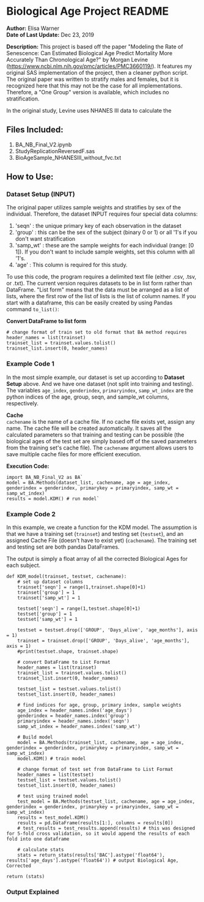 # Biological Age Project README

**Author:** Elisa Warner  
**Date of Last Update:** Dec 23, 2019  

**Description:** This project is based off the paper "Modeling the Rate of Senescence: Can Estimated Biological Age Predict Mortality More Accurately Than Chronological Age?" by Morgan Levine (https://www.ncbi.nlm.nih.gov/pmc/articles/PMC3660119/). It features my original SAS implementation of the project, then a cleaner python script. The original paper was written to stratify males and females, but it is recognized here that this may not be the case for all implementations. Therefore, a "One Group" version is available, which includes no stratification.

In the original study, Levine uses NHANES III data to calculate the 

## Files Included:
1. BA_NB_Final_V2.ipynb
2. StudyReplicationReversedF.sas
3. BioAgeSample_NHANESIII_without_fvc.txt

## How to Use:
### Dataset Setup (INPUT)
The original paper utilizes sample weights and stratifies by sex of the individual. Therefore, the dataset INPUT requires four special data columns:
1. 'seqn' : the unique primary key of each observation in the dataset  
2. 'group' : this can be the sex of the subject (binary 0 or 1) or all '1's if you don't want stratification  
3. 'samp_wt' : these are the sample weights for each individual (range: [0 1]). If you don't want to include sample weights, set this column with all '1's.  
4. 'age' : This column is required for this study.  

To use this code, the program requires a delimited text file (either .csv, .tsv, or .txt). The current version requires datasets to be in list form rather than DataFrame. "List form" means that the data must be arranged as a list of lists, where the first row of the list of lists is the list of column names. If you start with a dataframe, this can be easily created by using Pandas command `to_list()`:  

**Convert DataFrame to list form**  

    # change format of train set to old format that BA method requires
    header_names = list(trainset)
    trainset_list = trainset.values.tolist()
    trainset_list.insert(0, header_names)

### Example Code 1
In the most simple example, our dataset is set up according to **Dataset Setup** above. And we have one dataset (not split into training and testing). The variables `age_index`, `genderindex`, `primaryindex`, `samp_wt_index` are the python indices of the age, group, seqn, and sample_wt columns, respectively. 

**Cache**  
`cachename` is the name of a cache file. If no cache file exists yet, assign any name. The cache file will be created automatically. It saves all the calculated parameters so that training and testing can be possible (the biological ages of the test set are simply based off of the saved parameters from the training set's cache file). The `cachename` argument allows users to save multiple cache files for more efficient execution.

**Execution Code:**

    import BA_NB_Final_V2 as BA`
    model = BA.Methods(dataset_list, cachename, age = age_index, genderindex = genderindex, primarykey = primaryindex, samp_wt = samp_wt_index)`
    results = model.KDM() # run model`

### Example Code 2
In this example, we create a function for the KDM model. The assumption is that we have a training set (`trainset`) and testing set (`testset`), and an assigned Cache File (doesn't have to exist yet) (`cachename`). The training set and testing set are both pandas DataFrames.

The output is simply a float array of all the corrected Biological Ages for each subject.


    def KDM_model(trainset, testset, cachename):
        # set up dataset columns
        trainset['seqn'] = range(1,trainset.shape[0]+1)
        trainset['group'] = 1
        trainset['samp_wt'] = 1

        testset['seqn'] = range(1,testset.shape[0]+1)
        testset['group'] = 1
        testset['samp_wt'] = 1
    
        testset = testset.drop(['GROUP', 'Days_alive', 'age_months'], axis = 1)
        trainset = trainset.drop(['GROUP', 'Days_alive', 'age_months'], axis = 1)
        #print(testset.shape, trainset.shape)
    
        # convert DataFrame to List Format
        header_names = list(trainset)
        trainset_list = trainset.values.tolist()
        trainset_list.insert(0, header_names)
    
        testset_list = testset.values.tolist()
        testset_list.insert(0, header_names)
    
        # find indices for age, group, primary index, sample weights
        age_index = header_names.index('age_days')
        genderindex = header_names.index('group')
        primaryindex = header_names.index('seqn')
        samp_wt_index = header_names.index('samp_wt')
    
        # Build model
        model = BA.Methods(trainset_list, cachename, age = age_index, genderindex = genderindex, primarykey = primaryindex, samp_wt = samp_wt_index)
        model.KDM() # train model
    
        # change format of test set from DataFrame to List Format
        header_names = list(testset)
        testset_list = testset.values.tolist()
        testset_list.insert(0, header_names)
    
        # test using trained model
        test_model = BA.Methods(testset_list, cachename, age = age_index, genderindex = genderindex, primarykey = primaryindex, samp_wt = samp_wt_index)
        results = test_model.KDM()
        results = pd.DataFrame(results[1:], columns = results[0])
        # test_results = test_results.append(results) # this was designed for 5-fold cross validation, so it would append the results of each fold into one dataframe

        # calculate stats
        stats = return_stats(results['BAC'].astype('float64'), results['age_days'].astype('float64')) # output Biological Age, Corrected
    
    return (stats)

### Output Explained